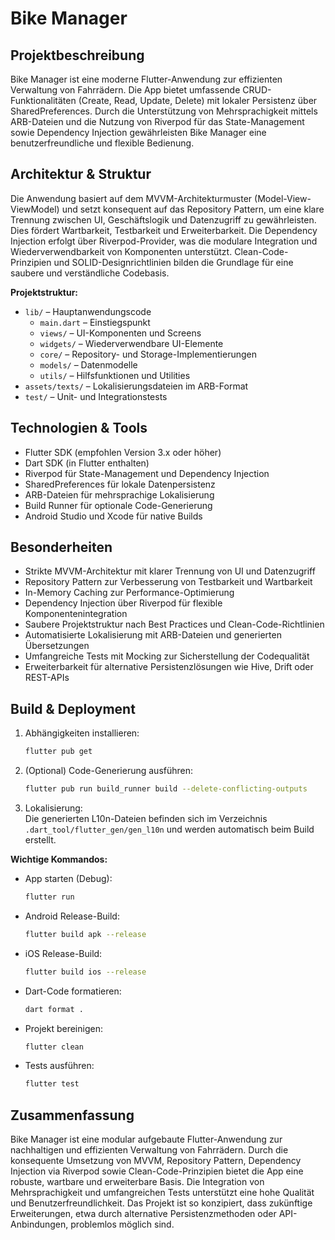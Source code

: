 # Bike Manager

## Projektbeschreibung

Bike Manager ist eine moderne Flutter-Anwendung zur effizienten Verwaltung von Fahrrädern. Die App bietet umfassende CRUD-Funktionalitäten (Create, Read, Update, Delete) mit lokaler Persistenz über SharedPreferences. Durch die Unterstützung von Mehrsprachigkeit mittels ARB-Dateien und die Nutzung von Riverpod für das State-Management sowie Dependency Injection gewährleisten Bike Manager eine benutzerfreundliche und flexible Bedienung.

## Architektur & Struktur

Die Anwendung basiert auf dem MVVM-Architekturmuster (Model-View-ViewModel) und setzt konsequent auf das Repository Pattern, um eine klare Trennung zwischen UI, Geschäftslogik und Datenzugriff zu gewährleisten. Dies fördert Wartbarkeit, Testbarkeit und Erweiterbarkeit. Die Dependency Injection erfolgt über Riverpod-Provider, was die modulare Integration und Wiederverwendbarkeit von Komponenten unterstützt. Clean-Code-Prinzipien und SOLID-Designrichtlinien bilden die Grundlage für eine saubere und verständliche Codebasis.

**Projektstruktur:**

- `lib/` – Hauptanwendungscode
  - `main.dart` – Einstiegspunkt
  - `views/` – UI-Komponenten und Screens
  - `widgets/` – Wiederverwendbare UI-Elemente
  - `core/` – Repository- und Storage-Implementierungen
  - `models/` – Datenmodelle
  - `utils/` – Hilfsfunktionen und Utilities
- `assets/texts/` – Lokalisierungsdateien im ARB-Format
- `test/` – Unit- und Integrationstests

## Technologien & Tools

- Flutter SDK (empfohlen Version 3.x oder höher)
- Dart SDK (in Flutter enthalten)
- Riverpod für State-Management und Dependency Injection
- SharedPreferences für lokale Datenpersistenz
- ARB-Dateien für mehrsprachige Lokalisierung
- Build Runner für optionale Code-Generierung
- Android Studio und Xcode für native Builds

## Besonderheiten

- Strikte MVVM-Architektur mit klarer Trennung von UI und Datenzugriff
- Repository Pattern zur Verbesserung von Testbarkeit und Wartbarkeit
- In-Memory Caching zur Performance-Optimierung
- Dependency Injection über Riverpod für flexible Komponentenintegration
- Saubere Projektstruktur nach Best Practices und Clean-Code-Richtlinien
- Automatisierte Lokalisierung mit ARB-Dateien und generierten Übersetzungen
- Umfangreiche Tests mit Mocking zur Sicherstellung der Codequalität
- Erweiterbarkeit für alternative Persistenzlösungen wie Hive, Drift oder REST-APIs

## Build & Deployment

1. Abhängigkeiten installieren:

   ```bash
   flutter pub get
   ```

2. (Optional) Code-Generierung ausführen:

   ```bash
   flutter pub run build_runner build --delete-conflicting-outputs
   ```

3. Lokalisierung:  
   Die generierten L10n-Dateien befinden sich im Verzeichnis `.dart_tool/flutter_gen/gen_l10n` und werden automatisch beim Build erstellt.

**Wichtige Kommandos:**

- App starten (Debug):

  ```bash
  flutter run
  ```

- Android Release-Build:

  ```bash
  flutter build apk --release
  ```

- iOS Release-Build:

  ```bash
  flutter build ios --release
  ```

- Dart-Code formatieren:

  ```bash
  dart format .
  ```

- Projekt bereinigen:

  ```bash
  flutter clean
  ```

- Tests ausführen:

  ```bash
  flutter test
  ```

## Zusammenfassung

Bike Manager ist eine modular aufgebaute Flutter-Anwendung zur nachhaltigen und effizienten Verwaltung von Fahrrädern. Durch die konsequente Umsetzung von MVVM, Repository Pattern, Dependency Injection via Riverpod sowie Clean-Code-Prinzipien bietet die App eine robuste, wartbare und erweiterbare Basis. Die Integration von Mehrsprachigkeit und umfangreichen Tests unterstützt eine hohe Qualität und Benutzerfreundlichkeit. Das Projekt ist so konzipiert, dass zukünftige Erweiterungen, etwa durch alternative Persistenzmethoden oder API-Anbindungen, problemlos möglich sind.
